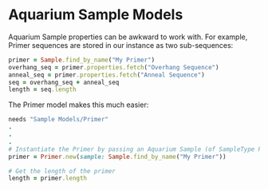 # Aquarium Sample Models

Aquarium Sample properties can be awkward to work with. For example, Primer sequences are stored in our instance as two sub-sequences:

```ruby
primer = Sample.find_by_name("My Primer")
overhang_seq = primer.properties.fetch("Overhang Sequence")
anneal_seq = primer.properties.fetch("Anneal Sequence")
seq = overhang_seq + anneal_seq
length = seq.length
```

The Primer model makes this much easier:
```ruby
needs "Sample Models/Primer"
.
.
.
# Instantiate the Primer by passing an Aquarium Sample (of SampleType Primer)
primer = Primer.new(sample: Sample.find_by_name("My Primer"))

# Get the length of the primer
length = primer.length
```
